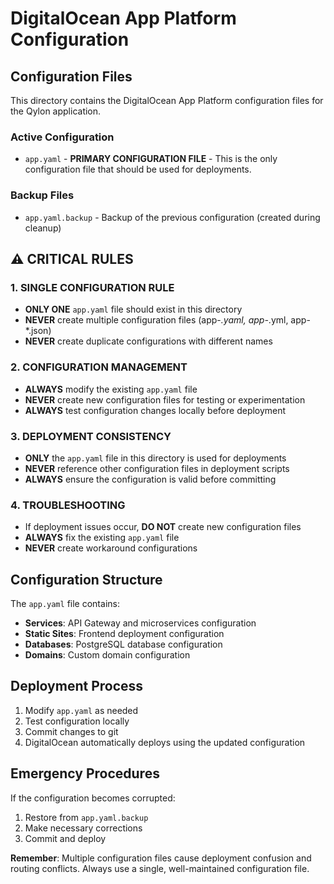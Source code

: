 # DigitalOcean App Platform Configuration

## Configuration Files

This directory contains the DigitalOcean App Platform configuration files for
the Qylon application.

### Active Configuration

- `app.yaml` - **PRIMARY CONFIGURATION FILE** - This is the only configuration
  file that should be used for deployments.

### Backup Files

- `app.yaml.backup` - Backup of the previous configuration (created during
  cleanup)

## ⚠️ CRITICAL RULES

### 1. SINGLE CONFIGURATION RULE

- **ONLY ONE** `app.yaml` file should exist in this directory
- **NEVER** create multiple configuration files (app-_.yaml, app-_.yml,
  app-\*.json)
- **NEVER** create duplicate configurations with different names

### 2. CONFIGURATION MANAGEMENT

- **ALWAYS** modify the existing `app.yaml` file
- **NEVER** create new configuration files for testing or experimentation
- **ALWAYS** test configuration changes locally before deployment

### 3. DEPLOYMENT CONSISTENCY

- **ONLY** the `app.yaml` file in this directory is used for deployments
- **NEVER** reference other configuration files in deployment scripts
- **ALWAYS** ensure the configuration is valid before committing

### 4. TROUBLESHOOTING

- If deployment issues occur, **DO NOT** create new configuration files
- **ALWAYS** fix the existing `app.yaml` file
- **NEVER** create workaround configurations

## Configuration Structure

The `app.yaml` file contains:

- **Services**: API Gateway and microservices configuration
- **Static Sites**: Frontend deployment configuration
- **Databases**: PostgreSQL database configuration
- **Domains**: Custom domain configuration

## Deployment Process

1. Modify `app.yaml` as needed
2. Test configuration locally
3. Commit changes to git
4. DigitalOcean automatically deploys using the updated configuration

## Emergency Procedures

If the configuration becomes corrupted:

1. Restore from `app.yaml.backup`
2. Make necessary corrections
3. Commit and deploy

**Remember**: Multiple configuration files cause deployment confusion and
routing conflicts. Always use a single, well-maintained configuration file.
